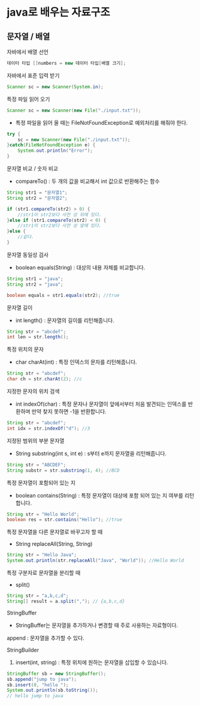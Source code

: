 # java로 배우는 자료구조

## 문자열 / 배열
자바에서 배열 선언

```java
데이터 타입 []numbers = new 데이터 타입[배열 크기];
```

자바에서 표준 입력 받기

```java
Scanner sc = new Scanner(System.in);
```

특정 파일 읽어 오기

```java
Scanner sc = new Scanner(new File("./input.txt"));
```

- 특정 파일을 읽어 올 때는 FileNotFoundException로 예외처리를 해줘야 한다.

```java
try {
    sc = new Scanner(new File("./input.txt"));
}catch(FileNotFoundException e) {
    System.out.println("Error");
}
```

문자열 비교 / 숫자 비교

- compareTo() : 두 개의 값을 비교해서 int 값으로 반환해주는 함수

```java
String str1 = "문자열1";
String str2 = "문자열2";

if (str1.compareTo(str2) > 0) {
	//str1이 str2보다 사전 상 뒤에 있다.
}else if (str1.compareTo(str2) < 0) {
	//str1이 str2보다 사전 상 앞에 있다.
}else {
	//같다.
}
```

문자열 동일성 검사

- boolean equals(String) :  대상의 내용 자체를 비교합니다.

```java
String str1 = "java";
String str2 = "java";

boolean equals = str1.equals(str2); //true
```

문자열 길이

- int length() : 문자열의 길이를 리턴해줍니다.

```java
String str = "abcdef";
int len = str.length();
```

특정 위치의 문자

- char charAt(int) : 특정 인덱스의 문자를 리턴해줍니다.

```java
String str = "abcdef";
char ch = str.charAt(2); //c
```

지정한 문자의 위치 검색

- int indexOf(char) : 특정 문자나 문자열이 앞에서부터 처음 발견되는 인덱스를 반환하며 만약 찾지 못하면 -1을 반환합니다.

```java
String str = "abcdef";
int idx = str.indexOf("d"); //3
```

지정된 범위의 부분 문자열

- String substring(int s, int e) : s부터 e까지 문자열을 리턴해줍니다. 

```java
String str = "ABCDEF";
String substr = str.substring(1, 4); //BCD
```

특정 문자열이 포함되어 있는 지

- boolean contains(String) : 특정 문자열이 대상에 포함 되어 있는 지 여부를 리턴합니다.

```java
String str = "Hello World";
boolean res = str.contains("Hello"); //true
```

특정 문자열을 다른 문자열로 바꾸고자 할 때

- String replaceAll(String, String)

```java
String str = "Hello Java";
System.out.println(str.replaceAll("Java", "World")); //Hello World
```

특정 구분자로 문자열을 분리할 때

- split()

```java
String str = "a,b,c,d";
String[] result = a.split(","); // {a,b,c,d}
```

StringBuffer

- StringBuffer는 문자열을 추가하거나 변경할 때 주로 사용하는 자료형이다.

append : 문자열을 추가할 수 있다.

StringBuilder

1. insert(int, string) : 특정 위치에 원하는 문자열을 삽입할 수 있습니다.

```java
StringBuffer sb = new StringBuffer();
sb.append("jump to java");
sb.insert(0, "hello ");
System.out.println(sb.toString());
// hello jump to java
```

